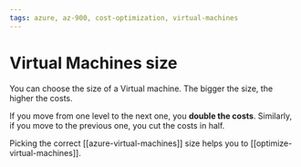 ```yaml
---
tags: azure, az-900, cost-optimization, virtual-machines
---
```


# Virtual Machines size

You can choose the size of a Virtual machine. The bigger the size, the higher the costs.

If you move from one level to the next one, you **double the costs**. Similarly, if you move to the previous one, you cut the costs in half.

Picking the correct [[azure-virtual-machines]] size helps you to [[optimize-virtual-machines]].

